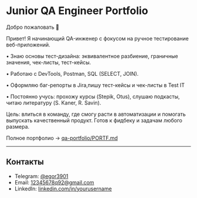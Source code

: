 # Junior QA Engineer Portfolio

Добро пожаловать 👋  

Привет! Я начинающий QA-инженер с фокусом на ручное тестирование веб-приложений.

• Знаю основы тест-дизайна: эквивалентное разбиение, граничные значения, чек-листы, тест-кейсы.

• Работаю с DevTools, Postman, SQL (SELECT, JOIN).

• Оформляю баг-репорты в Jira,пишу тест-кейсы и чек-листы в Test IT

• Постоянно учусь: прохожу курсы (Stepik, Otus), слушаю подкасты, читаю литературу (S. Kaner, R. Savin).

Цель: влиться в команду, где смогу расти в автоматизации и помогать выпускать качественный продукт. Готов к фидбеку и задачам любого размера.

Полное портфолио → [qa-portfolio/PORTF.md](portfolio)

---

## Контакты
- Telegram: [@egor3901](https://t.me/egor3901)  
- Email: 12345678q92@gmail.com  
- LinkedIn: [linkedin.com/in/yourusername](https://linkedin.com/in/yourusername)  
